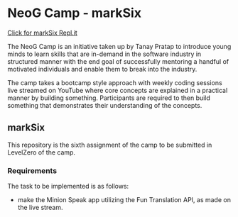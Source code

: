 # NeoG Camp - markSix

[Click for markSix Repl.it](https://repl.it/@aamyear/NeoG-markSix)

The NeoG Camp is an initiative taken up by Tanay Pratap to introduce young minds to learn skills that are in-demand in the software industry in structured manner with the end goal of successfully mentoring a handful of motivated individuals and enable them to break into the industry.

The camp takes a bootcamp style approach with weekly coding sessions live streamed on YouTube where core concepts are explained in a practical manner by building something. Participants are required to then build something that demonstrates their understanding of the concepts.

## markSix

This repository is the sixth assignment of the camp to be submitted in LevelZero of the camp.

### Requirements

The task to be implemented is as follows:

- make the Minion Speak app utilizing the Fun Translation API, as made on the live stream.
